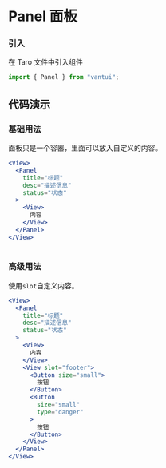 # Panel 面板

### 引入

在 Taro 文件中引入组件

```js
import { Panel } from "vantui"; 
```

## 代码演示

### 基础用法

面板只是一个容器，里面可以放入自定义的内容。

```jsx
<View>
  <Panel
    title="标题"
    desc="描述信息"
    status="状态"
  >
    <View>
      内容
    </View>
  </Panel>
</View>
 
```

### 高级用法

使用`slot`自定义内容。

```jsx
<View>
  <Panel
    title="标题"
    desc="描述信息"
    status="状态"
  >
    <View>
      内容
    </View>
    <View slot="footer">
      <Button size="small">
        按钮
      </Button>
      <Button
        size="small"
        type="danger"
      >
        按钮
      </Button>
    </View>
  </Panel>
</View>
 
```

